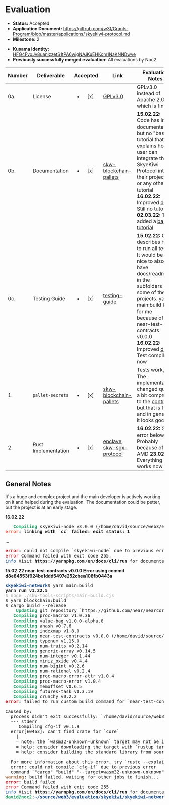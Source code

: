 # Evaluation

- **Status:** Accepted
- **Application Document:** https://github.com/w3f/Grants-Program/blob/master/applications/skyekiwi-protocol.md
- **Milestone:** 2

* **Kusama Identity:** [HFG4FvoJv8uanizzetS1tPA6wigNAiKuEHKcm1NaKNNDwve](https://polkascan.io/pre/kusama/account/HFG4FvoJv8uanizzetS1tPA6wigNAiKuEHKcm1NaKNNDwve)
* **Previously successfully merged evaluation:** All evaluations by Noc2

| Number | Deliverable         |        Accepted        | Link                                                                                                                                                                              | Evaluation Notes                                                                                                                                                                                                                                                                                                                                                                                                                         |
| ------ | ------------------- | :--------------------: | --------------------------------------------------------------------------------------------------------------------------------------------------------------------------------- | ---------------------------------------------------------------------------------------------------------------------------------------------------------------------------------------------------------------------------------------------------------------------------------------------------------------------------------------------------------------------------------------------------------------------------------------- |
| 0a.    | License             | <ul><li>[x] </li></ul> | [GPLv3.0](https://github.com/skyekiwi/skyekiwi-network/blob/master/LICENSE)                                                                                                       | GPLv3.0 instead of Apache 2.0, which is fine                                                                                                                                                                                                                                                                                                                                                                                             |
| 0b.    | Documentation       | <ul><li>[x] </li></ul> | [skw-blockchain-pallets](https://github.com/skyekiwi/skyekiwi-network/tree/master/crates/skw-blockchain-pallets/pallet-secrets)                                                   | **15.02.22:** Code has inline documentation, but no "basic tutorial that explains how a user can integrate the SkyeKiwi Protocol into their project." or any other tutorial **16.02.22:** Improved [docs](https://github.com/skyekiwi/skyekiwi-network/pull/18/files) Still no tutorial **02.03.22:** They added a [basic tutorial](https://github.com/skyekiwi/skyekiwi-network#tutorials-of-how-to-interact-with-the-skyekiwi-network) |
| 0c.    | Testing Guide       | <ul><li>[x] </li></ul> | [testing-guide](https://github.com/skyekiwi/skyekiwi-network#descriptions--build--testing-guide)                                                                                  | **15.02.22:** Only describes how to run all tests. It would be nice to also have docs/readmes in the subfolders of some of the projects. yarn main:build fails for me because of near-test-contracts v0.0.0 **16.02.22:** Improved [docs](https://github.com/skyekiwi/skyekiwi-network/pull/18/files). Test compile now                                                                                                                  |
| 1.     | `pallet-secrets`    | <ul><li>[x] </li></ul> | [skw-blockchain-pallets](https://github.com/skyekiwi/skyekiwi-network/tree/master/crates/skw-blockchain-pallets/pallet-secrets)                                                   | Tests work, The implementation changed quite a bit compared to the [contract](https://github.com/skyekiwi/contract-demo/blob/c1118b218b4e597c8373a649f52b131081e09b4a/simple-storage/contracts/lib.rs), but that is fine and in general it looks good                                                                                                                                                                                    |
| 2.     | Rust Implementation | <ul><li>[x] </li></ul> | [enclave](https://github.com/skyekiwi/skyekiwi-network/tree/master/enclave), [skw-sgx-protocol](https://github.com/skyekiwi/skyekiwi-network/tree/master/crates/skw-sgx-protocol) | **16.02.22:** See error below. Probably because of AMD **23.02.22:** Everything works now                                                                                                                                                                                                                                                                                                                                                |

## General Notes

It's a huge and complex project and the main developer is actively working on it and helped during the evaluation. The documentation could be petter, but the project is at an early stage.

**16.02.22**

<pre><font color="#26A269"><b>   Compiling</b></font> skyekiwi-node v3.0.0 (/home/david/source/web3/evaluation/skyekiwi/skyekiwi-network/crates/skw-blockchain-node)
<font color="#F66151"><b>error</b></font><b>: linking with `cc` failed: exit status: 1</b>
</pre>

...

<pre><font color="#C01C28"><b>error</b></font><b>:</b> could not compile `skyekiwi-node` due to previous error
<font color="#C01C28">error</font> Command failed with exit code 255.
<font color="#12488B">info</font> Visit <b>https://yarnpkg.com/en/docs/cli/run</b> for documentation about this command.
</pre>

</pre>

**15.02.22 near-test-contracts v0.0.0 Error using commit d8e84553f924be1ddd5497e252cbea108fb0443a**

<pre><font color="#12488B"><b>skyekiwi-network</b></font>$ yarn main:build
<b>yarn run v1.22.5</b>
<font color="#AAAAAA">$ node ./skw-tools-scripts/main-build.cjs</font>
$ yarn blockchain:build 
$ cargo build --release
<font color="#26A269"><b>    Updating</b></font> git repository `https://github.com/near/nearcore`
<font color="#26A269"><b>   Compiling</b></font> proc-macro2 v1.0.36
<font color="#26A269"><b>   Compiling</b></font> value-bag v1.0.0-alpha.8
<font color="#26A269"><b>   Compiling</b></font> ahash v0.7.6
<font color="#26A269"><b>   Compiling</b></font> indexmap v1.8.0
<font color="#26A269"><b>   Compiling</b></font> near-test-contracts v0.0.0 (/home/david/source/web3/evaluation/skyekiwi/skyekiwi-network/crates/near-test-contracts)
<font color="#26A269"><b>   Compiling</b></font> typenum v1.15.0
<font color="#26A269"><b>   Compiling</b></font> num-traits v0.2.14
<font color="#26A269"><b>   Compiling</b></font> generic-array v0.14.5
<font color="#26A269"><b>   Compiling</b></font> num-integer v0.1.44
<font color="#26A269"><b>   Compiling</b></font> miniz_oxide v0.4.4
<font color="#26A269"><b>   Compiling</b></font> num-bigint v0.2.6
<font color="#26A269"><b>   Compiling</b></font> num-rational v0.2.4
<font color="#26A269"><b>   Compiling</b></font> proc-macro-error-attr v1.0.4
<font color="#26A269"><b>   Compiling</b></font> proc-macro-error v1.0.4
<font color="#26A269"><b>   Compiling</b></font> memoffset v0.6.5
<font color="#26A269"><b>   Compiling</b></font> futures-task v0.3.19
<font color="#26A269"><b>   Compiling</b></font> crunchy v0.2.2
<font color="#C01C28"><b>error</b></font><b>:</b> failed to run custom build command for `near-test-contracts v0.0.0 (/home/david/source/web3/evaluation/skyekiwi/skyekiwi-network/crates/near-test-contracts)`

Caused by:
  process didn&apos;t exit successfully: `/home/david/source/web3/evaluation/skyekiwi/skyekiwi-network/target/release/build/near-test-contracts-ca3efae7a4829362/build-script-build` (exit status: 1)
  --- stderr
     Compiling cfg-if v0.1.9
  error[E0463]: can&apos;t find crate for `core`
    |
    = note: the `wasm32-unknown-unknown` target may not be installed
    = help: consider downloading the target with `rustup target add wasm32-unknown-unknown`
    = help: consider building the standard library from source with `cargo build -Zbuild-std`

  For more information about this error, try `rustc --explain E0463`.
  error: could not compile `cfg-if` due to previous error
  command `&quot;cargo&quot; &quot;build&quot; &quot;--target=wasm32-unknown-unknown&quot; &quot;--release&quot;` exited with non-zero status: ExitStatus(unix_wait_status(25856))
<font color="#A2734C"><b>warning</b></font><b>:</b> build failed, waiting for other jobs to finish...
<font color="#C01C28"><b>error</b></font><b>:</b> build failed
<font color="#C01C28">error</font> Command failed with exit code 255.
<font color="#12488B">info</font> Visit <b>https://yarnpkg.com/en/docs/cli/run</b> for documentation about this command.
<font color="#26A269"><b>david@noc2</b></font>:<font color="#12488B"><b>~/source/web3/evaluation/skyekiwi/skyekiwi-network</b></font>$ 
</pre>
